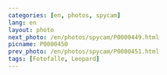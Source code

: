 ```yaml
---
categories: [en, photos, spycam]
lang: en
layout: photo
next_photo: /en/photos/spycam/P0000449.html
picname: P0000450
prev_photo: /en/photos/spycam/P0000451.html
tags: [Fotofalle, Leopard]
---
```

